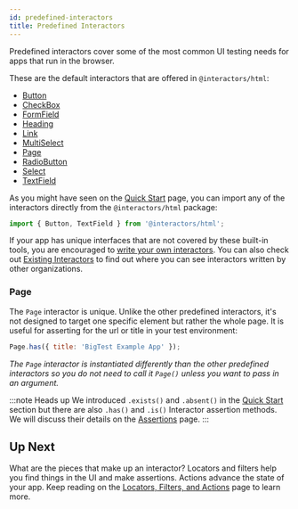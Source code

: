 ```yaml
---
id: predefined-interactors
title: Predefined Interactors
---
```


Predefined interactors cover some of the most common UI testing needs for apps that run in the browser.

These are the default interactors that are offered in `@interactors/html`:

- [Button](https://github.com/thefrontside/interactors/blob/main/packages/html/src/button.ts)
- [CheckBox](https://github.com/thefrontside/interactors/blob/main/packages/html/src/check-box.ts)
- [FormField](https://github.com/thefrontside/interactors/blob/main/packages/html/src/form-field.ts)
- [Heading](https://github.com/thefrontside/interactors/blob/main/packages/html/src/heading.ts)
- [Link](https://github.com/thefrontside/interactors/blob/main/packages/html/src/link.ts)
- [MultiSelect](https://github.com/thefrontside/interactors/blob/main/packages/html/src/multi-select.ts)
- [Page](https://github.com/thefrontside/interactors/blob/main/packages/html/src/page.ts)
- [RadioButton](https://github.com/thefrontside/interactors/blob/main/packages/html/src/radio-button.ts)
- [Select](https://github.com/thefrontside/interactors/blob/main/packages/html/src/select.ts)
- [TextField](https://github.com/thefrontside/interactors/blob/main/packages/html/src/text-field.ts)

As you might have seen on the [Quick Start](/docs/) page, you can import any of the interactors directly from the `@interactors/html` package:

```js
import { Button, TextField } from '@interactors/html';
```

If your app has unique interfaces that are not covered by these built-in tools, you are encouraged to [write your own interactors](/docs/write-your-own). You can also check out [Existing Interactors](/docs/existing-interactors) to find out where you can see interactors written by other organizations.

### Page

The `Page` interactor is unique. Unlike the other predefined interactors, it's not designed to target one specific element but rather the whole page. It is useful for asserting for the url or title in your test environment:

```js
Page.has({ title: 'BigTest Example App' });
```
_The `Page` interactor is instantiated differently than the other predefined interactors so you do not need to call it `Page()` unless you want to pass in an argument._

:::note Heads up
We introduced `.exists()` and `.absent()` in the [Quick Start](/docs/) section but there are also `.has()` and `.is()` Interactor assertion methods. We will discuss their details on the [Assertions](/docs/assertions) page.
:::

## Up Next

What are the pieces that make up an interactor? Locators and filters help you find things in the UI and make assertions. Actions advance the state of your app. Keep reading on the [Locators, Filters, and Actions](/docs/locators-filters-actions) page to learn more.
